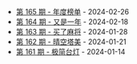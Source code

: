 * [第 165 期 - 年度榜单](https://weekly.tw93.fun/posts/165-年度榜单) - 2024-02-26
* [第 164 期 - 又是一年](https://weekly.tw93.fun/posts/164-又是一年) - 2024-02-18
* [第 163 期 - 买了麻将](https://weekly.tw93.fun/posts/163-买了麻将) - 2024-01-28
* [第 162 期 - 晴空塔美](https://weekly.tw93.fun/posts/162-晴空塔美) - 2024-01-21
* [第 161 期 - 极简台灯](https://weekly.tw93.fun/posts/161-极简台灯) - 2024-01-14
